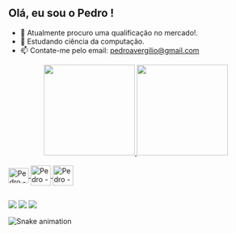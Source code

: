 ## Olá, eu sou o Pedro ! 

- 🔭 Atualmente procuro uma qualificação no mercado!.
- 🌱 Estudando ciência da computação.
- 📫 Contate-me pelo email: pedroavergilio@gmail.com

<div align="center">
  <a href="https://github.com/PedroVergilio">
  <img height="180em" src="https://github-readme-stats.vercel.app/api?username=PedroVergilio&show_icons=true&theme=dark&include_all_commits=true&count_private=true"/>
  <img height="180em" src="https://github-readme-stats.vercel.app/api/top-langs/?username=PedroVergilio&layout=compact&langs_count=7&theme=dark"/>
</div>
  
  <div style ="display: inline_block"><br>
    <img align="center" alt="Pedro - ANDs" height= "30" width= "40" src="https://cdn.jsdelivr.net/gh/devicons/devicon/icons/androidstudio/androidstudio-original.svg" />
    <img align="center" alt="Pedro - JS" heigth= "30" width= "40" src="https://cdn.jsdelivr.net/gh/devicons/devicon/icons/javascript/javascript-original.svg" />
    <img align="center" alt="Pedro - MySQL" heigth= "30" width= "40" src="https://cdn.jsdelivr.net/gh/devicons/devicon/icons/mysql/mysql-original.svg" / 
     </div>
  
 ##
  <div> 
  <a href="https://instagram.com/Drukery.png" target="_blank"><img src="https://img.shields.io/badge/-Instagram-%23E4405F?style=for-the-badge&logo=instagram&logoColor=white" target="_blank"></a>
  <a href = "mailto:pedroavergilio@gmail.com"><img src="https://img.shields.io/badge/-Gmail-%23333?style=for-the-badge&logo=gmail&logoColor=white" target="_blank"></a>
  <a href="https://www.linkedin.com/in/pedro-vergilio-b363aa18a/" target="_blank"><img src="https://img.shields.io/badge/-LinkedIn-%230077B5?style=for-the-badge&logo=linkedin&logoColor=white" target="_blank"></a> 
    
  ![Snake animation](https://github.com/PedroVergilio/PedroVergilio/blob/output/github-contribution-grid-snake.svg)
    
 </div>
